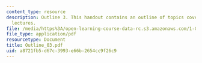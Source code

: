 ```yaml
---
content_type: resource
description: Outline 3. This handout contains an outline of topics covered in course
  lectures.
file: /media/https%3A/open-learning-course-data-rc.s3.amazonaws.com/1-054-mechanics-and-design-of-concrete-structures-spring-2004/a8721fb5d67c3993e66b2654cc9f26c9_Outline_03.pdf
file_type: application/pdf
resourcetype: Document
title: Outline_03.pdf
uid: a8721fb5-d67c-3993-e66b-2654cc9f26c9
---
```

